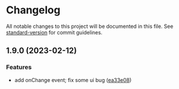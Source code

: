 # Changelog

All notable changes to this project will be documented in this file. See [standard-version](https://github.com/conventional-changelog/standard-version) for commit guidelines.

## 1.9.0 (2023-02-12)


### Features

* add onChange event; fix some ui bug ([ea33e08](https://github.com/daweilv/treejs/commit/ea33e089d1336c8d9ce87f7b308031c534b9d736))
